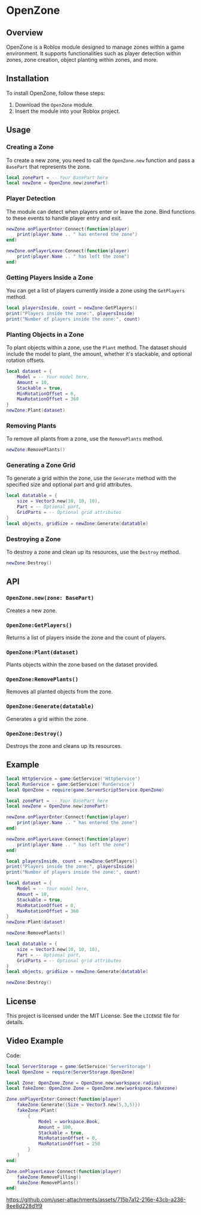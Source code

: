# OpenZone

## Overview

OpenZone is a Roblox module designed to manage zones within a game environment. It supports functionalities such as player detection within zones, zone creation, object planting within zones, and more.

## Installation

To install OpenZone, follow these steps:

1. Download the `OpenZone` module.
2. Insert the module into your Roblox project.

## Usage

### Creating a Zone

To create a new zone, you need to call the `OpenZone.new` function and pass a `BasePart` that represents the zone. 

```lua
local zonePart = -- Your BasePart here
local newZone = OpenZone.new(zonePart)
```

### Player Detection

The module can detect when players enter or leave the zone. Bind functions to these events to handle player entry and exit.

```lua
newZone.onPlayerEnter:Connect(function(player)
    print(player.Name .. " has entered the zone")
end)

newZone.onPlayerLeave:Connect(function(player)
    print(player.Name .. " has left the zone")
end)
```

### Getting Players Inside a Zone

You can get a list of players currently inside a zone using the `GetPlayers` method.

```lua
local playersInside, count = newZone:GetPlayers()
print("Players inside the zone:", playersInside)
print("Number of players inside the zone:", count)
```

### Planting Objects in a Zone

To plant objects within a zone, use the `Plant` method. The dataset should include the model to plant, the amount, whether it's stackable, and optional rotation offsets.

```lua
local dataset = {
    Model = -- Your model here,
    Amount = 10,
    Stackable = true,
    MinRotationOffset = 0,
    MaxRotationOffset = 360
}
newZone:Plant(dataset)
```

### Removing Plants

To remove all plants from a zone, use the `RemovePlants` method.

```lua
newZone:RemovePlants()
```

### Generating a Zone Grid

To generate a grid within the zone, use the `Generate` method with the specified size and optional part and grid attributes.

```lua
local datatable = {
    size = Vector3.new(10, 10, 10),
    Part = -- Optional part,
    GridParts = -- Optional grid attributes
}
local objects, gridSize = newZone:Generate(datatable)
```

### Destroying a Zone

To destroy a zone and clean up its resources, use the `Destroy` method.

```lua
newZone:Destroy()
```

## API

### `OpenZone.new(zone: BasePart)`

Creates a new zone.

### `OpenZone:GetPlayers()`

Returns a list of players inside the zone and the count of players.

### `OpenZone:Plant(dataset)`

Plants objects within the zone based on the dataset provided.

### `OpenZone:RemovePlants()`

Removes all planted objects from the zone.

### `OpenZone:Generate(datatable)`

Generates a grid within the zone.

### `OpenZone:Destroy()`

Destroys the zone and cleans up its resources.

## Example

```lua
local HttpService = game:GetService('HttpService')
local RunService = game:GetService('RunService')
local OpenZone = require(game.ServerScriptService.OpenZone)

local zonePart = -- Your BasePart here
local newZone = OpenZone.new(zonePart)

newZone.onPlayerEnter:Connect(function(player)
    print(player.Name .. " has entered the zone")
end)

newZone.onPlayerLeave:Connect(function(player)
    print(player.Name .. " has left the zone")
end)

local playersInside, count = newZone:GetPlayers()
print("Players inside the zone:", playersInside)
print("Number of players inside the zone:", count)

local dataset = {
    Model = -- Your model here,
    Amount = 10,
    Stackable = true,
    MinRotationOffset = 0,
    MaxRotationOffset = 360
}
newZone:Plant(dataset)

newZone:RemovePlants()

local datatable = {
    size = Vector3.new(10, 10, 10),
    Part = -- Optional part,
    GridParts = -- Optional grid attributes
}
local objects, gridSize = newZone:Generate(datatable)

newZone:Destroy()
```

## License

This project is licensed under the MIT License. See the `LICENSE` file for details.


## Video Example
Code: 
```lua
local ServerStorage = game:GetService('ServerStorage')
local OpenZone = require(ServerStorage.OpenZone)

local Zone: OpenZone.Zone = OpenZone.new(workspace.radius)
local fakeZone: OpenZone.Zone = OpenZone.new(workspace.fakezone)

Zone.onPlayerEnter:Connect(function(player)
	fakeZone:Generate({Size = Vector3.new(5,3,5)})
	fakeZone:Plant(
		{
			Model = workspace.Book, 
			Amount = 100, 
			Stackable = true, 
			MinRotationOffset = 0, 
			MaxRotationOffset = 250
		}
	)
end)

Zone.onPlayerLeave:Connect(function(player)
	fakeZone:RemoveFilling()
	fakeZone:RemovePlants()
end)
```

https://github.com/user-attachments/assets/715b7a12-216e-43cb-a236-8ee8d228d1f9

